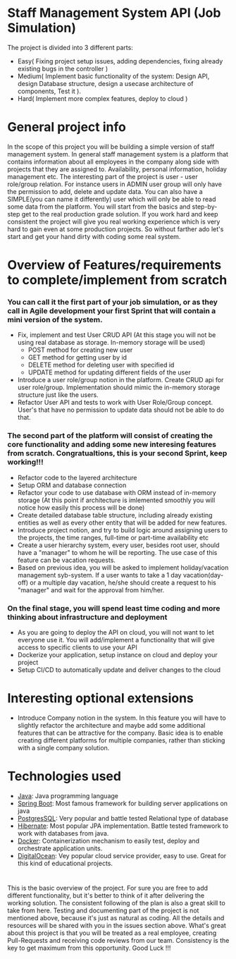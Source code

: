 # Staff Management System API (Job Simulation)

The project is divided into 3 different parts:
- Easy( Fixing project setup issues, adding dependencies, fixing already existing bugs in the controller )
- Medium( Implement basic functionality of the system: Design API, design Database structure, design a usecase architecture of components,
Test it ).
- Hard( Implement more complex features, deploy to cloud )

# General project info

In the scope of this project you will be building a simple version of staff management system. In general staff management system is a platform that contains information about all employees in the company along side with projects that they are assigned to. Availability, personal information, holiday management etc. The interesting part of the project is user - user role/group relation. For instance users in ADMIN user group will only have the permission to add, delete and update data. You can also have a SIMPLE(you can name it differently) user which will only be able to read some data from the platform.
You will start from the basics and step-by-step get to the real production grade solution. If you work hard and keep consistent the project will give you real working experience which is very hard to gain even at some production projects. So without farther ado let's start and get your hand dirty with coding some real system.

# Overview of Features/requirements to complete/implement from scratch 
### You can call it the first part of your job simulation, or as they call in Agile development your first Sprint that will contain a mini version of the system.

- Fix, implement and test User CRUD API (At this stage you will not be using real database as storage. In-memory storage will be used)
  - POST method for creating new user
  - GET method for getting user by id
  - DELETE method for deleting user with specified id
  - UPDATE method for updating different fields of the user
- Introduce a user role/group notion in the platform. Create CRUD api for user role/group. Implementation should mimic the in-memory
storage structure just like the users.
- Refactor User API and tests to work with User Role/Group concept. User's that have no permission to update data should not be able to do that.

### The second part of the platform will consist of creating the core functionality and adding some new interesing features from scratch. Congratualtions, this is your second Sprint, keep working!!!

- Refactor code to the layered architecture
- Setup ORM and database connection
- Refactor your code to use database with ORM instead of in-memory storage (At this point if architecture is imlemented smoothly you will notice how easily this process will be done)
- Create detailed database table structure, including already existing entities as well as every other entity that will be added for new features.
- Introduce project notion, and try to build logic around assigning users to the projects, the time ranges, full-time or part-time availability etc
- Create a user hierarchy system, every user, besides root user, should have a "manager" to whom he will be reporting. The use case of this feature can be vacation requests.
- Based on previous idea, you will be asked to implement holiday/vacation management syb-system. If a user wants to take a 1 day vacation(day-off) or a multiple day vacation, he/she should create a request to his "manager" and wait for the approval from him/her.

### On the final stage, you will spend least time coding and more thinking about infrastructure and deployment

- As you are going to deploy the API on cloud, you will not want to let everyone use it. You will add/implement a functionality that will give access to specific clients to use your API
- Dockerize your application, setup instance on cloud and deploy your project
- Setup CI/CD to automatically update and deliver changes to the cloud

# Interesting optional extensions 

- Introduce Company notion in the system. In this feature you will have to slightly refactor the architecture and maybe add some additional features that can be attractive for the company. Basic idea is to enable creating different platforms for multiple companies, rather than sticking with a single company solution.

# Technologies used
- [Java](https://docs.oracle.com/en/java/javase/11/docs/api/): Java programming language
- [Spring Boot](https://spring.io/projects/spring-boot): Most famous framework for building server applications on java
- [PostgresSQL](https://www.postgresql.org/docs/current/index.html): Very popular and battle tested Relational type of database
- [Hibernate](https://hibernate.org/): Most popular JPA implementation. Battle tested framework to work with databases from java.
- [Docker](https://docs.docker.com/get-started/): Containerization mechanism to easily test, deploy and orchestrate application units.
- [DigitalOcean](https://www.digitalocean.com/): Vey popular cloud service provider, easy to use. Great for this kind of educational projects.

#

This is the basic overview of the project. For sure you are free to add different functionality, but it's better to think of it after delivering the working solution. The consistent following of the plan is also a great skill to take from here. 
Testing and documenting part of the project is not mentioned above, because it's just as natural as coding. All the details and resources will be shared with you in the issues section above. What's great about this project is that you will be treated as a real employee, creating Pull-Requests and receiving code reviews from our team. Consistency is the key to get maximum from this opportunity. 
Good Luck !!!

